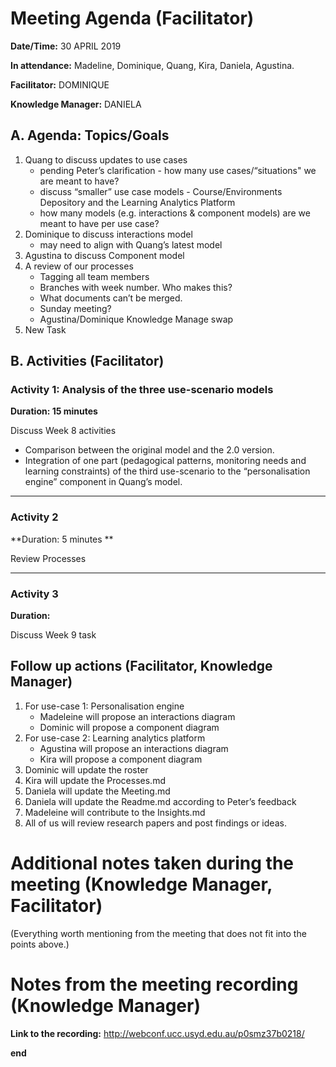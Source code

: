 # Meeting Agenda (Facilitator)

**Date/Time:** 30 APRIL 2019

**In attendance:** Madeline, Dominique, Quang, Kira, Daniela, Agustina.

**Facilitator:** DOMINIQUE 

**Knowledge Manager:** DANIELA

## A. Agenda: Topics/Goals

1. Quang to discuss updates to use cases
    * pending Peter’s clarification - how many use cases/“situations" we are meant to have?
    * discuss “smaller” use case models -  Course/Environments Depository and the Learning Analytics Platform 
    * how many models (e.g. interactions & component models) are we meant to have per use case?
2. Dominique to discuss interactions model 
    * may need to align with Quang’s latest model
3. Agustina to discuss Component model
4. A review of our processes
    * Tagging all team members
    * Branches with week number. Who makes this?
    * What documents can’t be merged.
    * Sunday meeting?
    * Agustina/Dominique Knowledge Manage swap
5. New Task

## B. Activities (Facilitator)


### Activity 1: Analysis of the three use-scenario models 
**Duration: 15 minutes**

Discuss Week 8 activities
  * Comparison between the original model and the 2.0 version.
  * Integration of one part (pedagogical patterns, monitoring needs and learning constraints) of the third use-scenario to the “personalisation engine” component in Quang’s model.

********

### Activity 2
**Duration: 5 minutes **

Review Processes


********

### Activity 3
**Duration:**

Discuss Week 9 task


## Follow up actions (Facilitator, Knowledge Manager)

1.	For use-case 1: Personalisation engine
    - Madeleine will propose an interactions diagram
    - Dominic will propose a component diagram
2.	For use-case 2: Learning analytics platform 
     - Agustina will propose an interactions diagram
     - Kira will propose a component diagram 
3.	Dominic will update the roster
4.	Kira will update the Processes.md
5.	Daniela will update the Meeting.md
6.	Daniela will update the Readme.md according to Peter’s feedback
7.	Madeleine will contribute to the Insights.md
8.	All of us will review research papers and post findings or ideas.


# Additional notes taken during the meeting (Knowledge Manager, Facilitator)

(Everything worth mentioning from the meeting that does not fit into the points above.)


# Notes from the meeting recording (Knowledge Manager)


**Link to the recording:** http://webconf.ucc.usyd.edu.au/p0smz37b0218/

**end**
